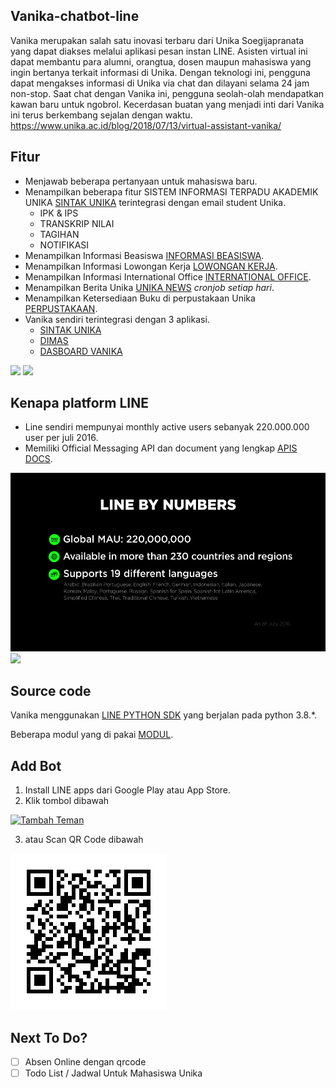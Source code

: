 ## Vanika-chatbot-line
Vanika merupakan salah satu inovasi terbaru dari Unika Soegijapranata yang dapat diakses melalui aplikasi pesan instan LINE. Asisten virtual ini dapat membantu para alumni, orangtua, dosen maupun mahasiswa yang ingin bertanya terkait informasi di Unika. Dengan teknologi ini, pengguna dapat mengakses informasi di Unika via chat dan dilayani selama 24 jam non-stop. Saat chat dengan Vanika ini, pengguna seolah-olah mendapatkan kawan baru untuk ngobrol. Kecerdasan buatan yang menjadi inti dari Vanika ini terus berkembang sejalan dengan waktu. https://www.unika.ac.id/blog/2018/07/13/virtual-assistant-vanika/

## Fitur
- Menjawab beberapa pertanyaan untuk mahasiswa baru.
- Menampilkan beberapa fitur SISTEM INFORMASI TERPADU AKADEMIK UNIKA [SINTAK UNIKA](http://sintak.unika.ac.id/) terintegrasi dengan email student Unika.
    - IPK & IPS
    - TRANSKRIP NILAI
    - TAGIHAN
    - NOTIFIKASI
- Menampilkan Informasi Beasiswa [INFORMASI BEASISWA](https://www.unika.ac.id/infobeasiswa/).
- Menampilkan Informasi Lowongan Kerja [LOWONGAN KERJA](http://www.unika.ac.id/sscc/category/pengumuman/).
- Menampilkan Informasi International Office [INTERNATIONAL OFFICE](http://io.unika.ac.id/).
- Menampilkan Berita Unika [UNIKA NEWS](http://news.unika.ac.id/) <i>cronjob setiap hari</i>.
- Menampilkan Ketersediaan Buku di perpustakaan Unika [PERPUSTAKAAN](http://lib.unika.ac.id/).
- Vanika sendiri terintegrasi dengan 3 aplikasi.
    - [SINTAK UNIKA](http://sintak.unika.ac.id/)
    - [DIMAS](https://play.google.com/store/apps/details?id=presensi.qrcode.unika)
    - [DASBOARD VANIKA]()
<img src="img/demo1.PNG">
<img src="img/demo2.PNG">

## Kenapa platform LINE
- Line sendiri mempunyai monthly active users sebanyak 220.000.000 user per juli 2016.
- Memiliki Official Messaging API dan document yang lengkap [APIS DOCS](https://developers.line.biz/en/docs/messaging-api/line-bot-sdk/).
<img src="img/line1.PNG">
<img src="img/line2.PNG">

## Source code
Vanika menggunakan [LINE PYTHON SDK](https://github.com/line/line-bot-sdk-python) yang berjalan pada python 3.8.*.

Beberapa modul yang di pakai [MODUL](https://github.com/IlhamriSKY/vanika-chatbot-line/blob/master/requirements.txt).

## Add Bot
1. Install LINE apps dari Google Play atau App Store.
2. Klik tombol dibawah

  <a href="https://line.me/R/ti/p/%40wux4128q"><img height="36" border="0" alt="Tambah Teman" src="https://scdn.line-apps.com/n/line_add_friends/btn/en.png"></a>

3. atau Scan QR Code dibawah
  <img src="img/qrcode.png">

## Next To Do?
- [ ] Absen Online dengan qrcode
- [ ] Todo List / Jadwal Untuk Mahasiswa Unika
